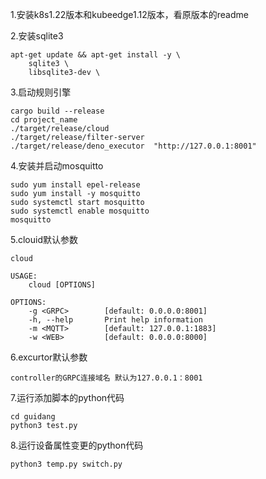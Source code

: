 1.安装k8s1.22版本和kubeedge1.12版本，看原版本的readme

2.安装sqlite3

```
apt-get update && apt-get install -y \
    sqlite3 \
    libsqlite3-dev \
```

3.启动规则引擎

```
cargo build --release
cd project_name
./target/release/cloud
./target/release/filter-server
./target/release/deno_executor  "http://127.0.0.1:8001" 
```

4.安装并启动mosquitto

```
sudo yum install epel-release
sudo yum install -y mosquitto
sudo systemctl start mosquitto
sudo systemctl enable mosquitto
mosquitto
```

5.clouid默认参数

```
cloud 

USAGE:
    cloud [OPTIONS]

OPTIONS:
    -g <GRPC>        [default: 0.0.0.0:8001]
    -h, --help       Print help information
    -m <MQTT>        [default: 127.0.0.1:1883]
    -w <WEB>         [default: 0.0.0.0:8000]
```

6.excurtor默认参数

```
controller的GRPC连接域名 默认为127.0.0.1：8001
```

7.运行添加脚本的python代码

```
cd guidang
python3 test.py
```

8.运行设备属性变更的python代码

```
python3 temp.py switch.py
```

